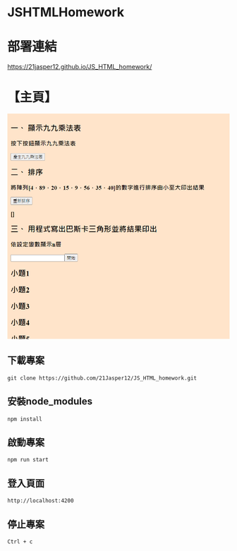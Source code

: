 # JSHTMLHomework

# 部署連結
https://21jasper12.github.io/JS_HTML_homework/

# 【主頁】
![主頁](https://github.com/21Jasper12/JS_HTML_homework/blob/main/src/assets/homeIMG.png)

## **下載專案**
    git clone https://github.com/21Jasper12/JS_HTML_homework.git

## **安裝node_modules**
    npm install

## **啟動專案**
    npm run start

## **登入頁面**
    http://localhost:4200

## **停止專案**
    Ctrl + c